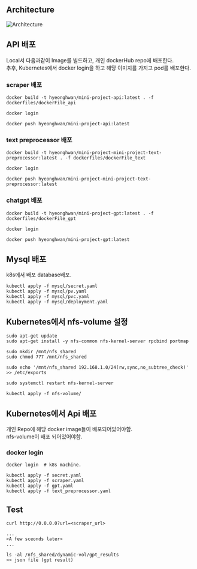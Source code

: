 
## Architecture

![Architecture](https://github.com/hhk22/toy_kubernetes/images/k8s_architecture.png)

## API 배포

Local서 다음과같이 Image를 빌드하고, 개인 dockerHub repo에 배포한다.  
추후, Kubernetes에서 docker login을 하고 해당 이미지를 가지고 pod를 배포한다. 

### scraper 배포

```
docker build -t hyeonghwan/mini-project-api:latest . -f dockerfiles/dockerFile_api

docker login

docker push hyeonghwan/mini-project-api:latest
```

### text preprocessor 배포

```
docker build -t hyeonghwan/mini-project-mini-project-text-preprocessor:latest . -f dockerfiles/dockerFile_text

docker login

docker push hyeonghwan/mini-project-mini-project-text-preprocessor:latest
```

### chatgpt 배포

```
docker build -t hyeonghwan/mini-project-gpt:latest . -f dockerfiles/dockerFile_gpt

docker login

docker push hyeonghwan/mini-project-gpt:latest
```

## Mysql 배포

k8s에서 배포 database배포.

```
kubectl apply -f mysql/secret.yaml
kubectl apply -f mysql/pv.yaml
kubectl apply -f mysql/pvc.yaml
kubectl apply -f mysql/deployment.yaml
```

## Kubernetes에서 nfs-volume 설정

```
sudo apt-get update
sudo apt-get install -y nfs-common nfs-kernel-server rpcbind portmap

sudo mkdir /mnt/nfs_shared
sudo chmod 777 /mnt/nfs_shared

sudo echo '/mnt/nfs_shared 192.168.1.0/24(rw,sync,no_subtree_check)' >> /etc/exports

sudo systemctl restart nfs-kernel-server

kubectl apply -f nfs-volume/

```

## Kubernetes에서 Api 배포

개인 Repo에 해당 docker image들이 배포되어있어야함.  
nfs-volume이 배포 되어있어야함. 

### docker login 

```
docker login  # k8s machine.
```

```
kubectl apply -f secret.yaml
kubectl apply -f scraper.yaml
kubectl apply -f gpt.yaml
kubectl apply -f text_preprocessor.yaml
```


## Test

```
curl http://0.0.0.0?url=<scraper_url>

...
<A few sceonds later>
...

ls -al /nfs_shared/dynamic-vol/gpt_results
>> json file (gpt result)

```